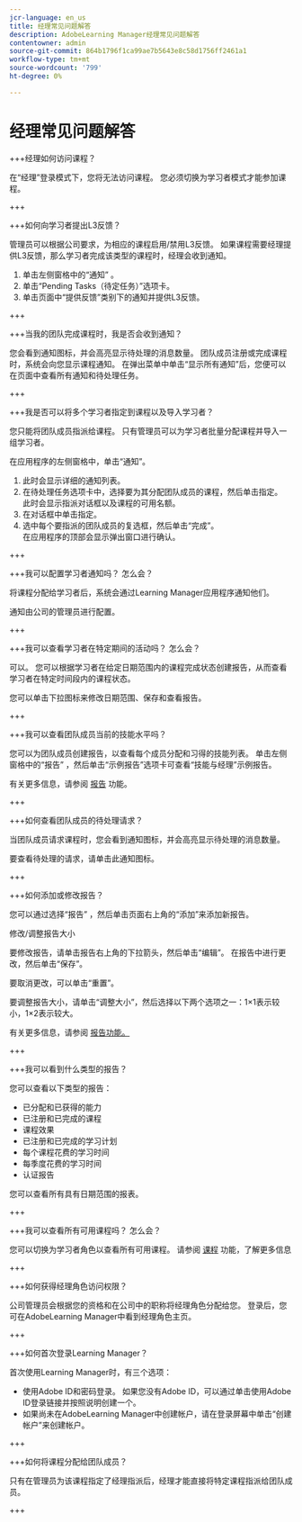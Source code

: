 ```yaml
---
jcr-language: en_us
title: 经理常见问题解答
description: AdobeLearning Manager经理常见问题解答
contentowner: admin
source-git-commit: 864b1796f1ca99ae7b5643e8c58d1756ff2461a1
workflow-type: tm+mt
source-wordcount: '799'
ht-degree: 0%

---
```




# 经理常见问题解答

+++经理如何访问课程？

在“经理”登录模式下，您将无法访问课程。 您必须切换为学习者模式才能参加课程。

+++

+++如何向学习者提出L3反馈？

管理员可以根据公司要求，为相应的课程启用/禁用L3反馈。 如果课程需要经理提供L3反馈，那么学习者完成该类型的课程时，经理会收到通知。

1. 单击左侧窗格中的“通知” 。
1. 单击“Pending Tasks（待定任务）”选项卡。
1. 单击页面中“提供反馈”类别下的通知并提供L3反馈。

+++

+++当我的团队完成课程时，我是否会收到通知？

您会看到通知图标，并会高亮显示待处理的消息数量。 团队成员注册或完成课程时，系统会向您显示课程通知。 在弹出菜单中单击“显示所有通知”后，您便可以在页面中查看所有通知和待处理任务。

+++

+++我是否可以将多个学习者指定到课程以及导入学习者？

您只能将团队成员指派给课程。 只有管理员可以为学习者批量分配课程并导入一组学习者。

在应用程序的左侧窗格中，单击“通知”。

1. 此时会显示详细的通知列表。
1. 在待处理任务选项卡中，选择要为其分配团队成员的课程，然后单击指定。\
   此时会显示指派对话框以及课程的可用名额。
1. 在对话框中单击指定。
1. 选中每个要指派的团队成员的复选框，然后单击“完成”。\
   在应用程序的顶部会显示弹出窗口进行确认。

+++

+++我可以配置学习者通知吗？ 怎么会？

将课程分配给学习者后，系统会通过Learning Manager应用程序通知他们。

通知由公司的管理员进行配置。

+++

+++我可以查看学习者在特定期间的活动吗？ 怎么会？

可以。 您可以根据学习者在给定日期范围内的课程完成状态创建报告，从而查看学习者在特定时间段内的课程状态。

您可以单击下拉图标来修改日期范围、保存和查看报告。

+++

+++我可以查看团队成员当前的技能水平吗？

您可以为团队成员创建报告，以查看每个成员分配和习得的技能列表。 单击左侧窗格中的“报告” ，然后单击“示例报告”选项卡可查看“技能与经理”示例报告。

有关更多信息，请参阅 [报告](feature-summary/reports.md) 功能。

+++

+++如何查看团队成员的待处理请求？

当团队成员请求课程时，您会看到通知图标，并会高亮显示待处理的消息数量。

要查看待处理的请求，请单击此通知图标。

+++

+++如何添加或修改报告？

您可以通过选择“报告” ，然后单击页面右上角的“添加”来添加新报告。

修改/调整报告大小

要修改报告，请单击报告右上角的下拉箭头，然后单击“编辑”。 在报告中进行更改，然后单击“保存”。

要取消更改，可以单击“重置”。

要调整报告大小，请单击“调整大小”，然后选择以下两个选项之一：1×1表示较小，1×2表示较大。

有关更多信息，请参阅  [报告功能。](feature-summary/reports.md)

+++

+++我可以看到什么类型的报告？

您可以查看以下类型的报告：

* 已分配和已获得的能力
* 已注册和已完成的课程
* 课程效果
* 已注册和已完成的学习计划
* 每个课程花费的学习时间
* 每季度花费的学习时间
* 认证报告

您可以查看所有具有日期范围的报表。

+++

+++我可以查看所有可用课程吗？ 怎么会？

您可以切换为学习者角色以查看所有可用课程。 请参阅  [课程](../learners/feature-summary/courses.md) 功能，了解更多信息

+++

+++如何获得经理角色访问权限？

公司管理员会根据您的资格和在公司中的职称将经理角色分配给您。 登录后，您可在AdobeLearning Manager中看到经理角色主页。

+++

+++如何首次登录Learning Manager？

首次使用Learning Manager时，有三个选项：

* 使用Adobe ID和密码登录。 如果您没有Adobe ID，可以通过单击使用Adobe ID登录链接并按照说明创建一个。
* 如果尚未在AdobeLearning Manager中创建帐户，请在登录屏幕中单击“创建帐户”来创建帐户。

+++

+++如何将课程分配给团队成员？

只有在管理员为该课程指定了经理指派后，经理才能直接将特定课程指派给团队成员。

+++
